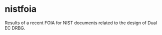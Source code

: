 nistfoia
========

Results of a recent FOIA for NIST documents related to the design of Dual EC DRBG.
